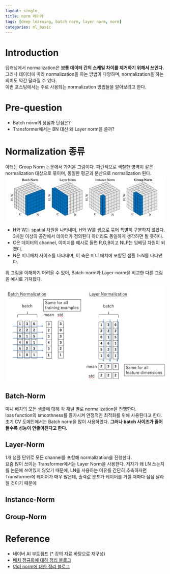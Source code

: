 ```yaml
---
layout: single
title: norm 레이어
tags: [deep learning, batch norm, layer norm, norm]
categories: ml_basic
---
```

# Introduction
딥러닝에서 normalization은 **보통 데이터 간의 스케일 차이를 제거하기 위해서 쓰인다.**    
그러나 데이터에 따라 normalization을 하는 방법이 다양하며, normalization을 하는 의미도 약간 달라질 수 있다.          
이번 포스팅에서는 주로 사용되는 normalization 방법들을 알아보려고 한다.

# Pre-question
- Batch norm의 장점과 단점은?
- Transformer에서는 BN 대신 왜 Layer norm을 쓸까?

# Normalization 종류
아래는 Group Norm 논문에서 가져온 그림이다. 파란색으로 색칠한 영역이 같은 normalization 대상으로 묶이며, 동일한 평균과 분산으로 normalization 된다.
![](./../../../assets/images/(TODO)2022-10-06-norm_images/1665031623394.png)
- H와 W는 spatial 차원을 나타내며, H와 W를 쌍으로 묶어 특별히 구분하지 않았다. 3차원 이상의 공간에서 데이터가 정의된다 하더라도 동일하게 생각하면 될 듯하다.
- C은 데이터의 channel, 이미지를 예시로 들면 R,G,B이고 NLP는 임베딩 차원이 되겠다.
- N은 미니배치 사이즈를 나타내며, 이 축은 미니 배치에 포함된 샘플 1~N를 나타낸다.       

위 그림을 이해하기 어려울 수 있어, Batch-norm과 Layer-norm을 비교한 다른 그림을 예시로 가져왔다.


![](./../../../assets/images/(TODO)2022-10-06-norm_images/1665417513926.png)

## Batch-Norm
미니 배치의 모든 샘플에 대해 각 채널 별로 normalization을 진행한다.    
loss function의 smoothness를 증가시켜 안정적인 최적화를 위해 사용된다고 한다.    
초기 CV 도메인에서는 Batch norm을 많이 사용하였다. **그러나 batch 사이즈가 줄어들수록 성능이 안좋아진다고 한다.**    


## Layer-Norm
1개 샘플 단위로 모든 channel를 포함해 normalization을 진행한다.      
요즘 많이 쓰이는 Transformer에서는 Layer Norm을 사용한다. 저자가 왜 LN 쓰는지를 논문에 쓰여있지 않았기 때문에, LN을 사용하는 이유를 간단히 추측하자면
 Transformer에 레이어가 매우 많은데, 출력값 분포가 레이어를 거칠 때마다 점점 달라질 것이기 때문에

## Instance-Norm


## Group-Norm



# Reference
- 네이버 AI 부트캠프 (* 강의 자료 바탕으로 재구성)
- [배치 정규화에 대하 정리 블로그](https://eehoeskrap.tistory.com/430)
- [여러 norm에 대한 정리 블로그](https://dongsarchive.tistory.com/74)